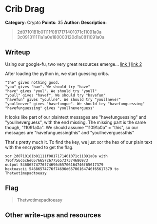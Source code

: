 # Crib Drag

**Category:** Crypto
**Points:** 35
**Author:** 
**Description:**

>2d0710181b01111f0817171401071c11091a0a
>3c091311111a1a0e180003120d1a0811091a0a

## Writeup

Using our google-fu, two very great resources emerge... [link 1](http://travisdazell.blogspot.com/2012/11/many-time-pad-attack-crib-drag.html) [link 2](https://cryptocult.wordpress.com/cyber-challenges/stanford-cryptography-i-programs/program-1/)


After loading the python in, we start guessing cribs.
```
"the" gives nothing good.
"you" gives "hav". We should try "have"
"have" gives "youl". We should try "youll"
"youll" gives "havef". We should try "havefun"
"havefun" gives "youllne". We should try "youllnever"
"youllnever" gives "havefungue". We should try "havefunguessing"
"havefunguessing" gives "youllneverguess"
```
It looks like part of our plaintext messages are "havefunguessing" and "youllneverguess", with the end missing. The missing part is the same though, "11091a0a". We should assume "11091a0a" = "this", so our messages are "havefunguessingthis" and "youllneverguessthis"


That's pretty much it. To find the key, we just xor the hex of our plain text with the encrypted to get the flag.
```
xor 2d0710181b01111f0817171401071c11091a0a with 796f756c6c6e65766572677565737374686973
output 54686574776f74696d65706164746f65617379
hextoascii 54686574776f74696d65706164746f65617379 to Thetwotimepadtoeasy
```

## Flag
>Thetwotimepadtoeasy

## Other write-ups and resources


